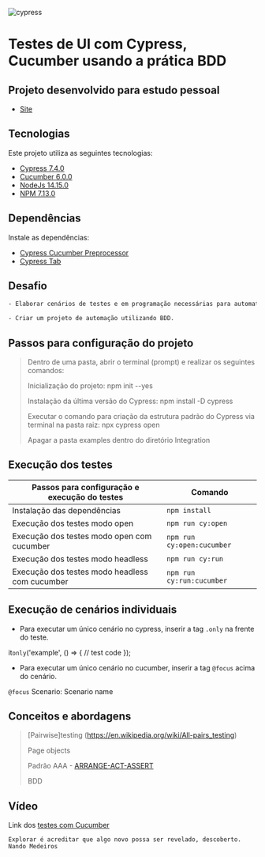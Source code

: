 ![cypress](https://user-images.githubusercontent.com/25454762/120258163-e5ef0900-c267-11eb-9631-e33eb593f91a.png)

# Testes de UI com Cypress, Cucumber usando a prática BDD

## Projeto desenvolvido para estudo pessoal

- [Site](https://www.unimed.coop.br) 

## Tecnologias

Este projeto utiliza as seguintes tecnologias:

- [Cypress 7.4.0](https://docs.cypress.io/guides/getting-started/installing-cypress#System-requirements)
- [Cucumber 6.0.0](https://cucumber.io/tools/cucumberstudio/?&utm_medium=ppcg&utm_source=aw&utm_term=%2Bcucumber%20%2Bframework&utm_content=444348764785&utm_campaign=%7Bcampaign%7D&gclsrc=aw.ds&gclid=EAIaIQobChMI9ZqB7qb18AIVkYKRCh190wtyEAAYASAAEgLAmfD_BwE)
- [NodeJs 14.15.0](https://nodejs.org/en/)
- [NPM 7.13.0](https://docs.npmjs.com/cli/v7/commands/npm-install)

## Dependências

Instale as dependências:

- [Cypress Cucumber Preprocessor](https://www.npmjs.com/package/cypress-cucumber-preprocessor) 
- [Cypress Tab](https://github.com/Bkucera/cypress-plugin-tab)

## Desafio
```sh
- Elaborar cenários de testes e em programação necessárias para automatização dos testes.

- Criar um projeto de automação utilizando BDD.
```

## Passos para configuração do projeto

> Dentro de uma pasta, abrir o terminal (prompt) e realizar os seguintes comandos:
> 
> Inicialização do projeto: npm init --yes
> 
> Instalação da última versão do Cypress: npm install -D cypress
> 
> Executar o comando para criação da estrutura padrão do Cypress via terminal na pasta raiz: npx cypress open
> 
> Apagar a pasta examples dentro do diretório Integration

## Execução dos testes

| Passos para configuração e execução do testes  | Comando                    |
| ---------------------------------------------- | ---------------------------|
| Instalação das dependências                    | `npm install`              |
| Execução dos testes modo open                  | `npm run cy:open`          |
| Execução dos testes modo open com cucumber     | `npm run cy:open:cucumber` |
| Execução dos testes modo headless              | `npm run cy:run`           |
| Execução dos testes modo headless com cucumber | `npm run cy:run:cucumber`  |  

## Execução de cenários individuais

- Para executar um único cenário no cypress, inserir a tag `.only` na frente do teste.

it`only`('example', () => {
    // test code
  });

- Para executar um único cenário no cucumber, inserir a tag `@focus` acima do cenário.

`@focus`
Scenario: Scenario name

## Conceitos e abordagens

> [Pairwise]testing (https://en.wikipedia.org/wiki/All-pairs_testing)
> 
> Page objects
> 
> Padrão AAA - [ARRANGE-ACT-ASSERT](https://freecontent.manning.com/making-better-unit-tests-part-1-the-aaa-pattern/)
> 
> BDD

## Vídeo

Link dos [testes com Cucumber](https://user-images.githubusercontent.com/25454762/120264313-df668e80-c273-11eb-8977-e9ac5a654995.mp4)

`Explorar é acreditar que algo novo possa ser revelado, descoberto.` `Nando Medeiros`
